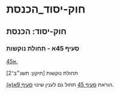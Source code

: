 # חוק-יסוד_הכנסת

## חוק-יסוד: הכנסת

### סעיף 45א - תחולת נוקשות

[45א.](https://he.wikisource.org/wiki/חוק-יסוד:_הכנסת#s_yp_45_)

תחולת נוקשות [תיקון: תשנ״ב־2]

הוראת [סעיף 45](https://he.wikisource.org/wiki/חוק-יסוד:_הכנסת#s_yp_45) תחול גם לענין שינוי [סעיף 9א(א)](https://he.wikisource.org/wiki/חוק-יסוד:_הכנסת#s_yp_9_).